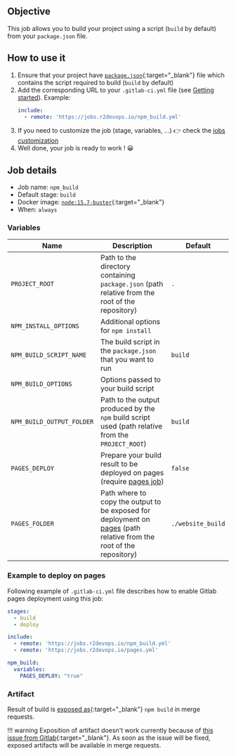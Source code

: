 ## Objective

This job allows you to build your project using a script (`build` by default)
from your `package.json` file.

## How to use it

1. Ensure that your project have
   [`package.json`](https://docs.npmjs.com/cli/v6/configuring-npm/package-json){:target="_blank"}
   file which contains the script required to build (`build` by default)
1. Add the corresponding URL to your `.gitlab-ci.yml` file (see [Getting
   started](/use-the-hub)). Example:
    ```yaml
    include:
      - remote: 'https://jobs.r2devops.io/npm_build.yml'
    ```
1. If you need to customize the job (stage, variables, ...) 👉 check the [jobs
   customization](/use-the-hub/#jobs-customization)
1. Well done, your job is ready to work ! 😀


## Job details

* Job name: `npm_build`
* Default stage: `build`
* Docker image: [`node:15.7-buster`](https://hub.docker.com/_/node){:target="_blank"}
* When: `always`


### Variables

| Name | Description | Default |
| ---- | ----------- | ------- |
| `PROJECT_ROOT` | Path to the directory containing `package.json` (path relative from the root of the repository) | `.` |
| `NPM_INSTALL_OPTIONS` | Additional options for `npm install` | ` ` |
| `NPM_BUILD_SCRIPT_NAME` | The build script in the `package.json` that you want to run | `build` |
| `NPM_BUILD_OPTIONS` | Options passed to your build script | ` ` |
| `NPM_BUILD_OUTPUT_FOLDER` | Path to the output produced by the `npm` build script used (path relative from the `PROJECT_ROOT`) | `build` |
| `PAGES_DEPLOY` | Prepare your build result to be deployed on pages (require [pages job](jobs/deploy/pages/)) | `false` |
| `PAGES_FOLDER` | Path where to copy the output to be exposed for deployment on [pages](jobs/deploy/pages/) (path relative from the root of the repository) | `./website_build` |

### Example to deploy on pages

Following example of `.gitlab-ci.yml` file describes how to enable Gitlab pages
deployment using this job:

```yaml
stages:
  - build
  - deploy

include:
  - remote: 'https://jobs.r2devops.io/npm_build.yml'
  - remote: 'https://jobs.r2devops.io/pages.yml'

npm_build:
  variables:
    PAGES_DEPLOY: "true"
```

### Artifact

Result of  build is [exposed
as](https://docs.gitlab.com/ee/ci/yaml/#artifactsexpose_as){:target="_blank"}
`npm build` in merge requests.


!!! warning
    Exposition of artifact doesn't work currently because of [this issue from
    Gitlab](https://gitlab.com/gitlab-org/gitlab/-/issues/37129){:target="_blank"}. As soon as
    the issue will be fixed, exposed artifacts will be available in merge
    requests.
